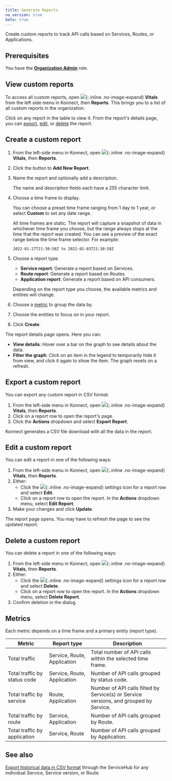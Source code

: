```yaml
---
title: Generate Reports
no_version: true
beta: true
---
```


Create custom reports to track API calls based on Services, Routes, or
Applications.

## Prerequisites
You have the [**Organization Admin**](/konnect/org-management/users-and-roles/) role.

## View custom reports

To access all custom reports, open ![](/assets/images/icons/konnect/icn-vitals.svg){:.inline .no-image-expand}
**Vitals** from the left side menu in Konnect, then **Reports**.
This brings you to a list of all custom reports in the organization.

Click on any report in the table to view it. From the report's details page, you
can [export](#export-a-custom-report), [edit](#edit-a-custom-report), or [delete](#delete-a-custom-report) the report.

## Create a custom report

1. From the left-side menu in Konnect, open ![](/assets/images/icons/konnect/icn-vitals.svg){:.inline .no-image-expand}
**Vitals**, then **Reports**.
1. Click the button to **Add New Report**.
1. Name the report and optionally add a description.

    The name and description fields each have a 255 character limit.

1. Choose a time frame to display.

    You can choose a preset time frame ranging from 1 day to 1 year, or
    select **Custom** to set any date range.

    All time frames are static. The report will capture a snapshot of data
    in whichever time frame you choose, but the range always stops at the time
    that the report was created. You can see a preview of the exact range below
    the time frame selector. For example:

    ```
    2022-01-27T21:30:58Z to 2022-02-03T21:30:58Z
    ```


1. Choose a report type.

   * **Service report**: Generate a report based on Services.
   * **Route report**: Generate a report based on Routes.
   * **Application report**: Generate a report based on API consumers.

   Depending on the report type you choose, the available metrics and entities
   will change.

1. Choose a [metric](#metrics) to group the data by.
1. Choose the entities to focus on in your report.
1. Click **Create**.

The report details page opens. Here you can:

* **View details**: Hover over a bar on the graph to see details about the data.
* **Filter the graph**: Click on an item in the legend to temporarily hide it from view,
and click it again to show the item. The graph resets on a refresh.

## Export a custom report

You can export any custom report in CSV format.

1. From the left-side menu in Konnect, open ![](/assets/images/icons/konnect/icn-vitals.svg){:.inline .no-image-expand}
**Vitals**, then **Reports**.
1. Click on a report row to open the report's page.
1. Click the **Actions** dropdown and select **Export Report**.

  Konnect generates a CSV file download with all the data in the report.

## Edit a custom report

You can edit a report in one of the following ways:

1. From the left-side menu in Konnect, open ![](/assets/images/icons/konnect/icn-vitals.svg){:.inline .no-image-expand}
**Vitals**, then **Reports**.
1. Either:
   * Click the ![](/assets/images/icons/konnect/konnect-settings.svg){:.inline .no-image-expand}
   settings icon for a report row and select **Edit**.
   * Click on a report row to open the report. In the **Actions** dropdown menu,
   select **Edit Report**.
1. Make your changes and click **Update**.

  The report page opens. You may have to refresh the page to see the updated
  report.

## Delete a custom report

You can delete a report in one of the following ways:

1. From the left-side menu in Konnect, open ![](/assets/images/icons/konnect/icn-vitals.svg){:.inline .no-image-expand}
**Vitals**, then **Reports**.
1. Either:
   * Click the ![](/assets/images/icons/konnect/konnect-settings.svg){:.inline .no-image-expand}
   settings icon for a report row and select **Delete**.
   * Click on a report row to open the report. In the **Actions** dropdown menu,
   select **Delete Report**.
1. Confirm deletion in the dialog.

## Metrics

Each metric depends on a time frame and a primary entity (report type).

Metric | Report type | Description
-------|------------|------------
Total traffic | Service, Route, Application | Total number of API calls within the selected time frame.
Total traffic by status code | Service, Route, Application | Number of API calls grouped by status code.
Total traffic by service | Route, Application | Number of API calls filted by Service(s) or Service versions, and grouped by Service.
Total traffic by route | Service, Application | Number of API calls grouped by Route.
Total traffic by application | Service, Route | Number of API calls grouped by Application.

## See also
[Export historical data in CSV format](/konnect/vitals/analyze/) through the
ServiceHub for any individual Service, Service version, or Route.
